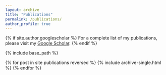 ```yaml
---
layout: archive
title: "Publications"
permalink: /publications/
author_profile: true
---
```


{% if site.author.googlescholar %}
  For a complete list of my publications, please visit my <a href="{{site.author.googlescholar}}">Google Scholar</a>.
{% endif %}

{% include base_path %}

{% for post in site.publications reversed %}
  {% include archive-single.html %}
{% endfor %}
